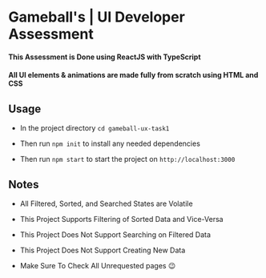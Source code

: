 # Gameball's | UI Developer Assessment
#### This Assessment is Done using ReactJS with TypeScript
#### All UI elements & animations are made fully from scratch using HTML and CSS

## Usage

* In the project directory `cd gameball-ux-task1` 

* Then run `npm init` to install any needed dependencies

* Then run `npm start`  to start the project on `http://localhost:3000`

## Notes

* All Filtered, Sorted, and Searched States are Volatile

* This Project Supports Filtering of Sorted Data and Vice-Versa

* This Project Does Not Support Searching on Filtered Data

* This Project Does Not Support Creating New Data

* Make Sure To Check All Unrequested pages 😉

